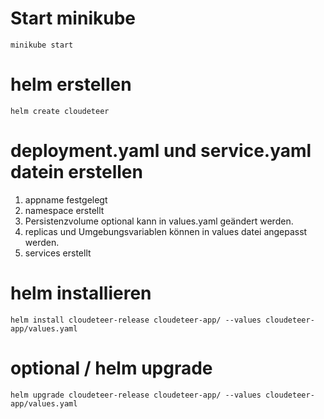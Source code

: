 

# Start minikube
```
minikube start
```

# helm erstellen
```
helm create cloudeteer
```

# deployment.yaml und service.yaml datein erstellen 
   
1. appname festgelegt
2. namespace erstellt
3. Persistenzvolume optional kann in values.yaml geändert werden.
4. replicas und Umgebungsvariablen können in values datei angepasst werden.
5. services erstellt
   

# helm installieren
```
helm install cloudeteer-release cloudeteer-app/ --values cloudeteer-app/values.yaml
```

# optional / helm upgrade 
```
helm upgrade cloudeteer-release cloudeteer-app/ --values cloudeteer-app/values.yaml
```


